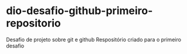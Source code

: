 # dio-desafio-github-primeiro-repositorio
Desafio de projeto sobre git e github
Respositório criado para o primeiro desafio
